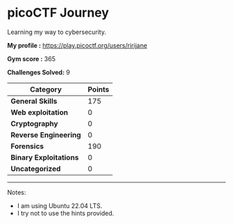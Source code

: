 <h1>picoCTF Journey</h1>

Learning my way to cybersecurity. 

<b>My profile :</b> https://play.picoctf.org/users/ririjane

<b>Gym score :</b> 365

<b>Challenges Solved:</b> 9


| Category       | Points        |
| -------------  | ------------- |
| <b>General Skills</b> | 175 |
| <b>Web exploitation</b>  | 0 |
|<b>Cryptography</b> | 0 |
|<b>Reverse Engineering</b> | 0 |
|<b>Forensics</b> | 190 |
|<b>Binary Exploitations</b> | 0 |
| <b>Uncategorized</b> | 0 |

*****************************************************************************

Notes: 
- I am using Ubuntu 22.04 LTS.
- I try not to use the hints provided.
